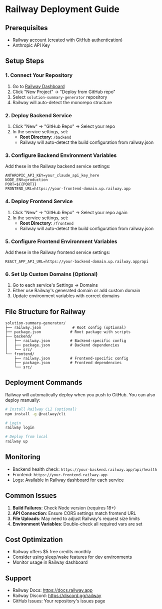 # Railway Deployment Guide

## Prerequisites
- Railway account (created with GitHub authentication)
- Anthropic API Key

## Setup Steps

### 1. Connect Your Repository
1. Go to [Railway Dashboard](https://railway.app/dashboard)
2. Click "New Project" → "Deploy from GitHub repo"
3. Select `solution-summary-generator` repository
4. Railway will auto-detect the monorepo structure

### 2. Deploy Backend Service
1. Click "New" → "GitHub Repo" → Select your repo
2. In the service settings, set:
   - **Root Directory**: `/backend`
   - Railway will auto-detect the build configuration from railway.json

### 3. Configure Backend Environment Variables
Add these in the Railway backend service settings:
```
ANTHROPIC_API_KEY=your_claude_api_key_here
NODE_ENV=production
PORT=${{PORT}}
FRONTEND_URL=https://your-frontend-domain.up.railway.app
```

### 4. Deploy Frontend Service
1. Click "New" → "GitHub Repo" → Select your repo again
2. In the service settings, set:
   - **Root Directory**: `/frontend`
   - Railway will auto-detect the build configuration from railway.json

### 5. Configure Frontend Environment Variables
Add these in the Railway frontend service settings:
```
REACT_APP_API_URL=https://your-backend-domain.up.railway.app/api
```

### 6. Set Up Custom Domains (Optional)
1. Go to each service's Settings → Domains
2. Either use Railway's generated domain or add custom domain
3. Update environment variables with correct domains

## File Structure for Railway

```
solution-summary-generator/
├── railway.json              # Root config (optional)
├── package.json             # Root package with scripts
├── backend/
│   ├── railway.json         # Backend-specific config
│   ├── package.json         # Backend dependencies
│   └── src/
└── frontend/
    ├── railway.json         # Frontend-specific config
    ├── package.json         # Frontend dependencies
    └── src/
```

## Deployment Commands

Railway will automatically deploy when you push to GitHub. You can also deploy manually:

```bash
# Install Railway CLI (optional)
npm install -g @railway/cli

# Login
railway login

# Deploy from local
railway up
```

## Monitoring

- Backend health check: `https://your-backend.railway.app/api/health`
- Frontend: `https://your-frontend.railway.app`
- Logs: Available in Railway dashboard for each service

## Common Issues

1. **Build Failures**: Check Node version (requires 18+)
2. **API Connection**: Ensure CORS settings match frontend URL
3. **File Uploads**: May need to adjust Railway's request size limits
4. **Environment Variables**: Double-check all required vars are set

## Cost Optimization

- Railway offers $5 free credits monthly
- Consider using sleep/wake features for dev environments
- Monitor usage in Railway dashboard

## Support

- Railway Docs: https://docs.railway.app
- Railway Discord: https://discord.gg/railway
- GitHub Issues: Your repository's issues page